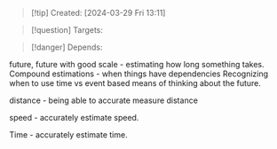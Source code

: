 
>[!tip] Created: [2024-03-29 Fri 13:11]

>[!question] Targets: 

>[!danger] Depends: 

future, future with good scale - estimating how long something takes.
Compound estimations - when things have dependencies
Recognizing when to use time vs event based means of thinking about the future.

distance - being able to accurate measure distance

speed - accurately estimate speed.

Time - accurately estimate time.